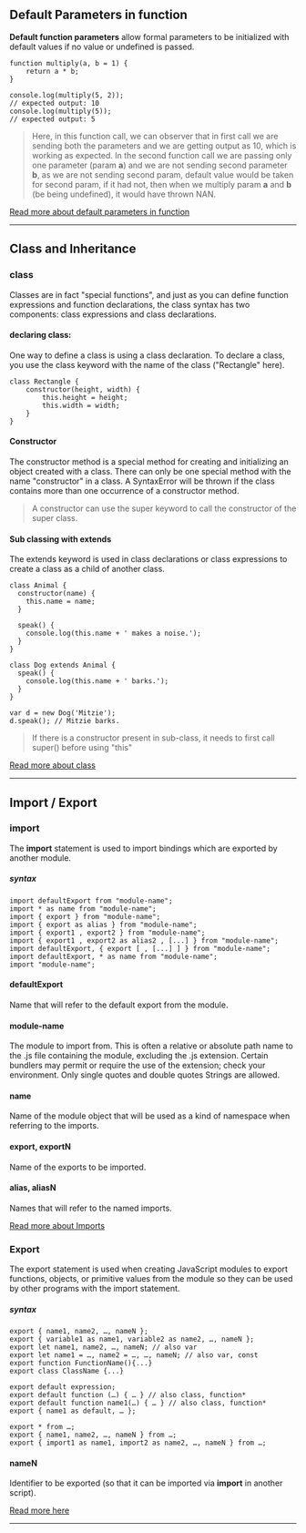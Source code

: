 ﻿## Default Parameters in function 
**Default function parameters** allow formal parameters to be initialized with default values if no value or undefined is passed.

    function multiply(a, b = 1) {
	    return a * b;
	}
	
	console.log(multiply(5, 2));
	// expected output: 10
	console.log(multiply(5));
	// expected output: 5

> Here, in this function call, we can observer that in first call we are sending both the parameters and we are getting output as 10, which is working as expected. In the second function call we are passing only one parameter (param **a**) and we are not sending second parameter **b**, as we are not sending second param, default value would be taken for second param, if it had not, then when we multiply param **a** and **b** (be being undefined), it would have thrown NAN.

[Read more about default parameters in function](https://developer.mozilla.org/en-US/docs/Web/JavaScript/Reference/Functions/Default_parameters)

----------

## Class and Inheritance 

### class
Classes are in fact "special functions", and just as you can define function expressions and function declarations, the class syntax has two components: class expressions and class declarations.

#### declaring class:
One way to define a class is using a class declaration. To declare a class, you use the class keyword with the name of the class ("Rectangle" here).

    class Rectangle {
		constructor(height, width) {
		    this.height = height;
		    this.width = width;
		}
	}

#### Constructor
The constructor method is a special method for creating and initializing an object created with a class. There can only be one special method with the name "constructor" in a class. A SyntaxError will be thrown if the class contains more than one occurrence of a constructor method.

> A constructor can use the super keyword to call the constructor of the super class.


#### Sub classing with extends
The extends keyword is used in class declarations or class expressions to create a class as a child of another class.

	class Animal { 
	  constructor(name) {
	    this.name = name;
	  }
  
	  speak() {
	    console.log(this.name + ' makes a noise.');
	  }
	}

	class Dog extends Animal {
	  speak() {
	    console.log(this.name + ' barks.');
	  }
	}
	
	var d = new Dog('Mitzie');
	d.speak(); // Mitzie barks.

> If there is a constructor present in sub-class, it needs to first call super() before using "this"

[Read more about class](https://developer.mozilla.org/en-US/docs/Web/JavaScript/Reference/Classes)

----------

## Import / Export

### import 
The **import** statement is used to import bindings which are exported by another module.

##### syntax
    import defaultExport from "module-name";
	import * as name from "module-name";
	import { export } from "module-name";
	import { export as alias } from "module-name";
	import { export1 , export2 } from "module-name";
	import { export1 , export2 as alias2 , [...] } from "module-name";
	import defaultExport, { export [ , [...] ] } from "module-name";
	import defaultExport, * as name from "module-name";
	import "module-name";

#### defaultExport
Name that will refer to the default export from the module.

#### module-name
The module to import from. This is often a relative or absolute path name to the .js file containing the module, excluding the .js extension. Certain bundlers may permit or require the use of the extension; check your environment. Only single quotes and double quotes Strings are allowed.

#### name
Name of the module object that will be used as a kind of namespace when referring to the imports.

#### export, exportN
Name of the exports to be imported.

#### alias, aliasN
Names that will refer to the named imports. 

[Read more about Imports](https://developer.mozilla.org/en-US/docs/Web/JavaScript/Reference/Statements/import)

### Export

The export statement is used when creating JavaScript modules to export functions, objects, or primitive values from the module so they can be used by other programs with the import statement.

##### syntax

    export { name1, name2, …, nameN };
	export { variable1 as name1, variable2 as name2, …, nameN };
	export let name1, name2, …, nameN; // also var
	export let name1 = …, name2 = …, …, nameN; // also var, const
	export function FunctionName(){...}
	export class ClassName {...}
	
	export default expression;
	export default function (…) { … } // also class, function*
	export default function name1(…) { … } // also class, function*
	export { name1 as default, … };

	export * from …;
	export { name1, name2, …, nameN } from …;
	export { import1 as name1, import2 as name2, …, nameN } from …;

#### nameN
Identifier to be exported (so that it can be imported via **import** in another script). 

[Read more here](https://developer.mozilla.org/en-US/docs/web/javascript/reference/statements/export)


----------



